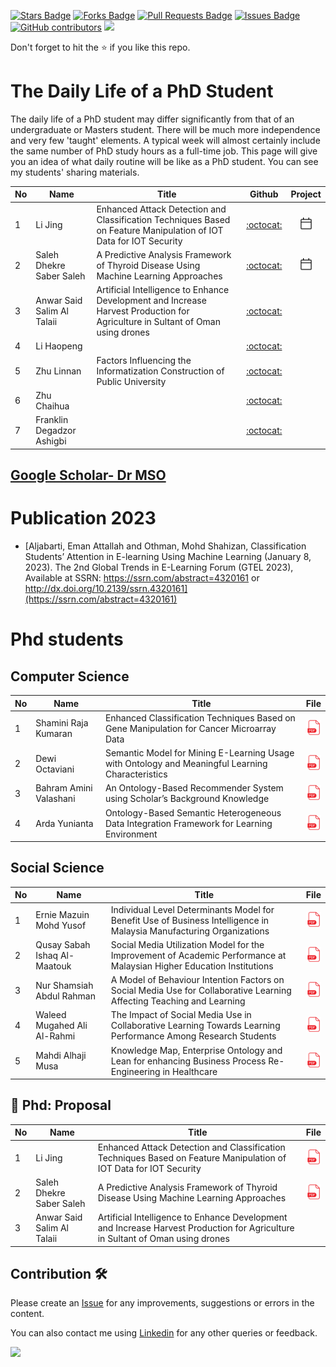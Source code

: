 <a href="https://github.com/drshahizan/phd/stargazers"><img src="https://img.shields.io/github/stars/drshahizan/phd" alt="Stars Badge"/></a>
<a href="https://github.com/drshahizan/phd/network/members"><img src="https://img.shields.io/github/forks/drshahizan/phd" alt="Forks Badge"/></a>
<a href="https://github.com/drshahizan/phd"><img src="https://img.shields.io/github/issues-pr/drshahizan/phd" alt="Pull Requests Badge"/></a>
<a href="https://github.com/drshahizan/phd/issues"><img src="https://img.shields.io/github/issues/drshahizan/phd" alt="Issues Badge"/></a>
<a href="https://github.com/drshahizan/phd/graphs/contributors"><img alt="GitHub contributors" src="https://img.shields.io/github/contributors/drshahizan/phd?color=2b9348"></a>
![](https://visitor-badge.glitch.me/badge?page_id=drshahizan/phd)

Don't forget to hit the :star: if you like this repo.

# The Daily Life of a PhD Student
The daily life of a PhD student may differ significantly from that of an undergraduate or Masters student. There will be much more independence and very few 'taught' elements. A typical week will almost certainly include the same number of PhD study hours as a full-time job. This page will give you an idea of what daily routine will be like as a PhD student. You can see my students' sharing materials.

| No | Name | Title |  Github | Project |
| ----- | ----- | ------ | :------: | :------: |
| 1 | Li Jing | Enhanced Attack Detection and Classification Techniques Based on Feature Manipulation of IOT Data for IOT Security | [:octocat:](./li-jing) | <a href="https://github.com/users/drshahizan/projects/1" ><img src="./images/calendar-24.svg" width="20px" height="20px" ></a> |
| 2 | Saleh Dhekre Saber Saleh | A Predictive Analysis Framework of Thyroid Disease Using Machine Learning Approaches | [:octocat:](./dhekre) | <a href="https://github.com/users/drshahizan/projects/10" ><img src="./images/calendar-24.svg" width="20px" height="20px" ></a> |
| 3 | Anwar Said Salim Al Talaii | Artificial Intelligence to Enhance Development and Increase Harvest Production for Agriculture in Sultant of Oman using drones | [:octocat:](./anwar) |
| 4 | Li Haopeng | |[:octocat:](./haopeng)|
| 5 | Zhu Linnan |Factors Influencing the Informatization Construction of Public University  |[:octocat:](./zhulinnan)|
| 6 | Zhu Chaihua| |[:octocat:](./zhu-chaihua)|
| 7 | Franklin Degadzor Ashigbi| |[:octocat:](./franklin)|

## [Google Scholar- Dr MSO](https://scholar.google.com/citations?hl=en&user=QzgVq24AAAAJ&view_op=list_works&sortby=pubdate)

# Publication 2023
- [Aljabarti, Eman Attallah and Othman, Mohd Shahizan, Classification Students’ Attention in E-learning Using Machine Learning (January 8, 2023). The 2nd Global Trends in E-Learning Forum (GTEL 2023), Available at SSRN: https://ssrn.com/abstract=4320161 or http://dx.doi.org/10.2139/ssrn.4320161](https://ssrn.com/abstract=4320161)

# Phd students
## Computer Science
| No | Name | Title |  File |
| ----- | ----- | ------ | :------: | 
| 1 | Shamini Raja Kumaran | Enhanced Classification Techniques Based on Gene Manipulation for Cancer Microarray Data | <a href="https://drive.google.com/drive/u/1/folders/1KSCWtVWZLUPAeNP7MnLD9zCCC8-OBCe8" ><img src="https://github.com/drshahizan/courses/blob/main/ULRS1012/images/pdf64.png" width="24px" height="24px" ></a> |
| 2 | Dewi Octaviani | Semantic Model for Mining E-Learning Usage with Ontology and Meaningful Learning Characteristics | <a href="https://drive.google.com/drive/u/1/folders/12XNQQwF1JDdHW1MThDk29k6a3zY9-BHA" ><img src="https://github.com/drshahizan/courses/blob/main/ULRS1012/images/pdf64.png" width="24px" height="24px" ></a> |
| 3 | Bahram Amini Valashani | An Ontology-Based Recommender System using Scholar’s Background Knowledge | <a href="https://drive.google.com/drive/u/1/folders/1jjsasglgeFg_yv6_CVxuAQtgFDFJ0uWF" ><img src="https://github.com/drshahizan/courses/blob/main/ULRS1012/images/pdf64.png" width="24px" height="24px" ></a> |
| 4 | Arda Yunianta | Ontology-Based Semantic Heterogeneous Data Integration Framework for Learning Environment | <a href="https://drive.google.com/drive/u/1/folders/119DWjJGSCM73sVaZkvAN9U6EmhgZhcZP" ><img src="https://github.com/drshahizan/courses/blob/main/ULRS1012/images/pdf64.png" width="24px" height="24px" ></a> |

## Social Science
| No | Name | Title |  File |
| ----- | ----- | ------ | :------: | 
| 1 | Ernie Mazuin Mohd Yusof | Individual Level Determinants Model for Benefit Use of Business Intelligence in Malaysia Manufacturing Organizations| <a href="https://drive.google.com/drive/u/1/folders/1qqIaFnxY4lwsh6BDsrFc45x8EtlGEYNK" ><img src="https://github.com/drshahizan/courses/blob/main/ULRS1012/images/pdf64.png" width="24px" height="24px" ></a> |
| 2 | Qusay Sabah Ishaq Al-Maatouk | Social Media Utilization Model for the Improvement of Academic Performance at Malaysian Higher Education Institutions | <a href="https://drive.google.com/drive/u/1/folders/1SHAcOKLpVSQZKovQ2PAdsDQ0To48E56E" ><img src="https://github.com/drshahizan/courses/blob/main/ULRS1012/images/pdf64.png" width="24px" height="24px" ></a> |
| 3 | Nur Shamsiah Abdul Rahman | A Model of Behaviour Intention Factors on Social Media Use for Collaborative Learning Affecting Teaching and Learning | <a href="https://drive.google.com/drive/u/1/folders/160y6aoEfS5oWdrOfNFCti4t9ojT0Mbke" ><img src="https://github.com/drshahizan/courses/blob/main/ULRS1012/images/pdf64.png" width="24px" height="24px" ></a> |
| 4 | Waleed Mugahed Ali Al-Rahmi | The Impact of Social Media Use in Collaborative Learning Towards Learning Performance Among Research Students | <a href="https://drive.google.com/drive/u/1/folders/1Hvq5NpT-XriLs3M9hL6_-TBGfWIsqbWg" ><img src="https://github.com/drshahizan/courses/blob/main/ULRS1012/images/pdf64.png" width="24px" height="24px" ></a> |
| 5 | Mahdi Alhaji Musa | Knowledge Map, Enterprise Ontology and Lean for enhancing Business Process Re-Engineering in Healthcare  | <a href="https://drive.google.com/drive/u/1/folders/1-vs8WWvx4l9K4QHpYEcO2CDv24RiDZz3" ><img src="https://github.com/drshahizan/courses/blob/main/ULRS1012/images/pdf64.png" width="24px" height="24px" ></a> |

## 📖 Phd: Proposal
| No | Name | Title |  File |
| ----- | ----- | ------ | ------ | 
| 1 | Li Jing | Enhanced Attack Detection and Classification Techniques Based on Feature Manipulation of IOT Data for IOT Security | <a href="https://drive.google.com/drive/u/1/folders/1htEHWofGPdG0_bB_OxUMkcLycj0pf5DZ" ><img src="https://github.com/drshahizan/courses/blob/main/ULRS1012/images/pdf64.png" width="24px" height="24px" ></a>
| 2 | Saleh Dhekre Saber Saleh | A Predictive Analysis Framework of Thyroid Disease Using Machine Learning Approaches | <a href="https://drive.google.com/drive/u/1/folders/128OOMGs6TJEXIsu1Xetfx19ZKxeekUXS" ><img src="https://github.com/drshahizan/courses/blob/main/ULRS1012/images/pdf64.png" width="24px" height="24px" ></a> |
| 3 | Anwar Said Salim Al Talaii | Artificial Intelligence to Enhance Development and Increase Harvest Production for Agriculture in Sultant of Oman using drones |   |



## Contribution 🛠️
Please create an [Issue](https://github.com/drshahizan/phd/issues) for any improvements, suggestions or errors in the content.

You can also contact me using [Linkedin](https://www.linkedin.com/in/drshahizan/) for any other queries or feedback.

![](https://visitor-badge.glitch.me/badge?page_id=drshahizan)
